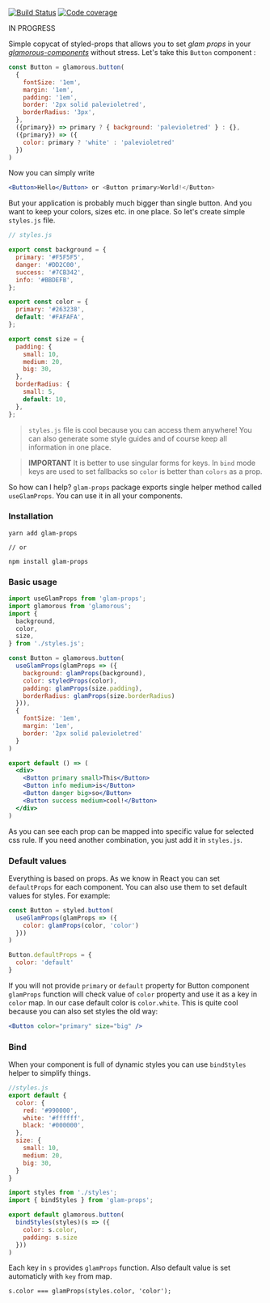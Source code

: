 [![Build Status](https://travis-ci.org/bulby97/glam-props.svg?branch=master)](https://travis-ci.org/bulby97/glam-props)
[![Code coverage](https://codecov.io/gh/bulby97/glam-props/branch/master/graph/badge.svg)](https://codecov.io/gh/bulby97/glam-props)

IN PROGRESS

Simple copycat of styled-props that allows you to set *glam props* in your [*glamorous-components*](https://github.com/paypal/glamorous) without stress. Let's take this `Button` component :

```jsx
const Button = glamorous.button(
  {
    fontSize: '1em',
    margin: '1em',
    padding: '1em',
    border: '2px solid palevioletred',
    borderRadius: '3px',
  },
  ({primary}) => primary ? { background: 'palevioletred' } : {},
  ({primary}) => ({
    color: primary ? 'white' : 'palevioletred'
  })
)

```

Now you can simply write

```jsx
<Button>Hello</Button> or <Button primary>World!</Button>
```

But your application is probably much bigger than single button. And you want to keep your colors, sizes etc. in one place. So let's create simple `styles.js` file.

```js
// styles.js

export const background = {
  primary: '#F5F5F5',
  danger: '#DD2C00',
  success: '#7CB342',
  info: '#BBDEFB',
};

export const color = {
  primary: '#263238',
  default: '#FAFAFA',
};

export const size = {
  padding: {
    small: 10,
    medium: 20,
    big: 30,
  },
  borderRadius: {
    small: 5,
    default: 10,
  },
};
```

> `styles.js` file is cool because you can access them anywhere! You can also generate some style guides and of course keep all information in one place.

> **IMPORTANT** It is better to use singular forms for keys. In `bind` mode keys are used to set fallbacks so `color` is better than `colors` as a prop.

So how can I help? `glam-props` package exports single helper method called `useGlamProps`. You can use it in all your components.


### Installation

```
yarn add glam-props

// or

npm install glam-props
```

### Basic usage

```jsx
import useGlamProps from 'glam-props';
import glamorous from 'glamorous';
import {
  background,
  color,
  size,
} from './styles.js';

const Button = glamorous.button(
  useGlamProps(glamProps => ({
    background: glamProps(background),
    color: styledProps(color),
    padding: glamProps(size.padding),
    borderRadius: glamProps(size.borderRadius)
  })),
  {
    fontSize: '1em',
    margin: '1em',
    border: '2px solid palevioletred'
  }
)

export default () => (
  <div>
    <Button primary small>This</Button>
    <Button info medium>is</Button>
    <Button danger big>so</Button>
    <Button success medium>cool!</Button>
  </div>
)
```

As you can see each prop can be mapped into specific value for selected css rule. If you need another combination, you just add it in `styles.js`.

### Default values

Everything is based on props. As we know in React you can set `defaultProps` for each component. You can also use them to set default values for styles. For example:

```jsx
const Button = styled.button(
  useGlamProps(glamProps => ({
    color: glamProps(color, 'color')
  }))
)

Button.defaultProps = {
  color: 'default'
}
```

If you will not provide `primary` or `default` property for Button component `glamProps` function will check value of `color` property and use it as a key in `color` map. In our case default color is `color.white`. This is quite cool because you can also set styles the old way:

```jsx
<Button color="primary" size="big" />
```

### Bind

When your component is full of dynamic styles you can use `bindStyles` helper to simplify things.

```js
//styles.js
export default {
  color: {
    red: '#990000',
    white: '#ffffff',
    black: '#000000',
  },
  size: {
    small: 10,
    medium: 20,
    big: 30,
  }
}
```

```jsx
import styles from './styles';
import { bindStyles } from 'glam-props';

export default glamorous.button(
  bindStyles(styles)(s => ({
    color: s.color,
    padding: s.size
  }))
)
```

Each key in `s` provides `glamProps` function. Also default value is set automaticly with `key` from map.

```
s.color === glamProps(styles.color, 'color');
```